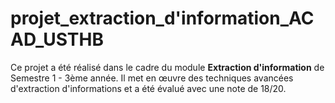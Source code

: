 # projet_extraction_d'information_ACAD_USTHB
Ce projet a été réalisé dans le cadre du module **Extraction d'information** de Semestre 1 - 3ème année. Il met en œuvre des techniques avancées d'extraction d'informations et a été évalué avec une note de 18/20.
